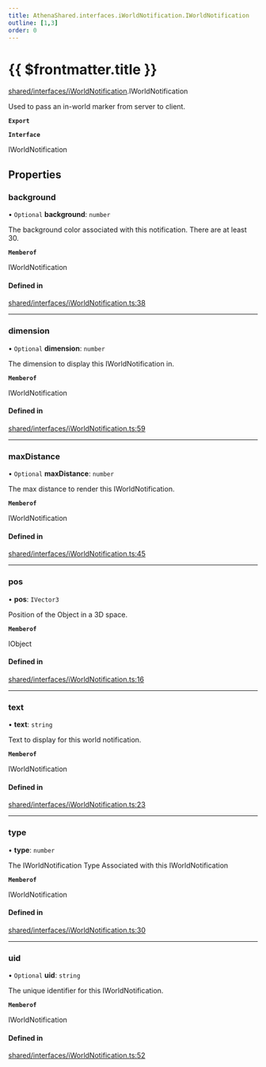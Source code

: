 ```yaml
---
title: AthenaShared.interfaces.iWorldNotification.IWorldNotification
outline: [1,3]
order: 0
---
```


# {{ $frontmatter.title }}


[shared/interfaces/iWorldNotification](../modules/shared_interfaces_iWorldNotification.md).IWorldNotification

Used to pass an in-world marker from server to client.

**`Export`**

**`Interface`**

IWorldNotification

## Properties

### background

• `Optional` **background**: `number`

The background color associated with this notification.
There are at least 30.

**`Memberof`**

IWorldNotification

#### Defined in

[shared/interfaces/iWorldNotification.ts:38](https://github.com/Stuyk/altv-athena/blob/ae8402672/src/core/shared/interfaces/iWorldNotification.ts#L38)

___

### dimension

• `Optional` **dimension**: `number`

The dimension to display this IWorldNotification in.

**`Memberof`**

IWorldNotification

#### Defined in

[shared/interfaces/iWorldNotification.ts:59](https://github.com/Stuyk/altv-athena/blob/ae8402672/src/core/shared/interfaces/iWorldNotification.ts#L59)

___

### maxDistance

• `Optional` **maxDistance**: `number`

The max distance to render this IWorldNotification.

**`Memberof`**

IWorldNotification

#### Defined in

[shared/interfaces/iWorldNotification.ts:45](https://github.com/Stuyk/altv-athena/blob/ae8402672/src/core/shared/interfaces/iWorldNotification.ts#L45)

___

### pos

• **pos**: `IVector3`

Position of the Object in a 3D space.

**`Memberof`**

IObject

#### Defined in

[shared/interfaces/iWorldNotification.ts:16](https://github.com/Stuyk/altv-athena/blob/ae8402672/src/core/shared/interfaces/iWorldNotification.ts#L16)

___

### text

• **text**: `string`

Text to display for this world notification.

**`Memberof`**

IWorldNotification

#### Defined in

[shared/interfaces/iWorldNotification.ts:23](https://github.com/Stuyk/altv-athena/blob/ae8402672/src/core/shared/interfaces/iWorldNotification.ts#L23)

___

### type

• **type**: `number`

The IWorldNotification Type Associated with this IWorldNotification

**`Memberof`**

IWorldNotification

#### Defined in

[shared/interfaces/iWorldNotification.ts:30](https://github.com/Stuyk/altv-athena/blob/ae8402672/src/core/shared/interfaces/iWorldNotification.ts#L30)

___

### uid

• `Optional` **uid**: `string`

The unique identifier for this IWorldNotification.

**`Memberof`**

IWorldNotification

#### Defined in

[shared/interfaces/iWorldNotification.ts:52](https://github.com/Stuyk/altv-athena/blob/ae8402672/src/core/shared/interfaces/iWorldNotification.ts#L52)
